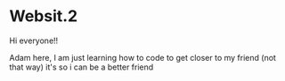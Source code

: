 # Websit.2

Hi everyone!!

Adam here, I am just learning how to code to get closer to my friend (not that way)
it's so i can be a better friend
